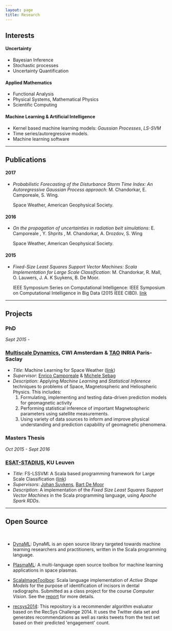 ```yaml
---
layout: page
title: Research
---
```


Interests
------

#### Uncertainty

- Bayesian Inference
- Stochastic processes
- Uncertainty Quantification

#### Applied Mathematics

- Functional Analysis
- Physical Systems, Mathematical Physics
- Scientific Computing

#### Machine Learning & Artificial Intelligence

- Kernel based machine learning models: _Gaussian Processes_, _LS-SVM_
- Time series/autoregressive models.
- Machine learning software


--------


Publications
------

#### 2017

- _Probabilistic Forecasting of the Disturbance Storm Time Index: An Autoregressive Gaussian Process approach_: M. Chandorkar, E. Camporeale, S. Wing.

    Space Weather, American Geophysical Society.

#### 2016

- _On the propagation of uncertainties in radiation belt simulations_: E. Camporeale , Y. Shprits , M. Chandorkar, A. Drozdov, S. Wing

    Space Weather, American Geophysical Society.

#### 2015

- _Fixed-Size Least Squares Support Vector Machines: Scala Implementation for Large Scale Classification_: M. Chandorkar, R. Mall, O. Lauwers, J. A. K Suykens, B. De Moor.

    IEEE Symposium Series on Computational Intelligence: IEEE Symposium on Computational Intelligence in Big Data (2015 IEEE CIBD). [link](https://www.researchgate.net/publication/282704442_Fixed-Size_Least_Squares_Support_Vector_Machines_Scala_Implementation_for_Large_Scale_Classification)

-----------


Projects
-------

### PhD

_Sept 2015 -_

### [Multiscale Dynamics](https://www.cwi.nl/research/groups/multiscale-dynamics), CWI Amsterdam & [TAO](https://tao.lri.fr/tiki-index.php) INRIA Paris-Saclay

- _Title_: Machine Learning for Space Weather ([link](https://projects.cwi.nl/mlspaceweather/))
- _Supervisor_: [Enrico Camporeale](http://homepages.cwi.nl/~camporea/index.shtml) & [Michele Sebag](https://www.lri.fr/~sebag/)
- _Description_: Applying _Machine Learning_ and _Statistical Inference_ techniques to problems of Space, Magnetospheric and Heliospheric Physics. This includes:
    1. Formulating, implementing and testing data-driven prediction models for geomagnetic activity
    2. Performing statistical inference of important Magnetospheric parameters using satellite measurements.
    3. Using variety of data sources to inform and improve physical understanding and prediction capability of geomagnetic phenomena.



### Masters Thesis

_Oct 2015 - Sept 2016_

### [ESAT-STADIUS](https://www.esat.kuleuven.be/stadius/), KU Leuven

- _Title_: FS-LSSVM: A Scala based programming framework for Large Scale Classification ([link](/papers/mai-thesis/))
- _Supervisors_: [Johan Suykens](http://www.esat.kuleuven.be/sista/members/suykens.html), [Bart De Moor](http://www.bartdemoor.be/)
- _Description_: A implementation of the _Fixed Size Least Squares Support Vector Machines_ in the Scala programming language, using _Apache Spark_ _RDDs_.


--------

Open Source
------
<br/>

- [DynaML](https://transcendent-ai-labs.github.io/DynaML): DynaML is an open source library targeted towards machine learning researchers and practitioners, written in the Scala programming language.

- [PlasmaML](https://github.com/mandar2812/PlasmaML): A multi-language open source toolbox for machine learning applications in space plasmas.  

- [ScalaImageToolbox](https://github.com/mandar2812/ScalaImageToolbox): Scala language implementation of _Active Shape Models_ for the purpose of identification of incisors in dental radiographs. Submitted as a class project for the course _Computer Vision_. See the [report](https://www.academia.edu/22431301/Project_Computer_Vision_Active_Shape_Model_Implementation_for_Dental_Radiographs) for more details.

- [recsys2014](https://github.com/mandar2812/recsys2014): This repository is a recommender algorithm evaluator based on the RecSys Challenge 2014. It uses the Twitter data set and generates recommendations as well as ranks tweets from the test set based on their predicted 'engagement' count.
